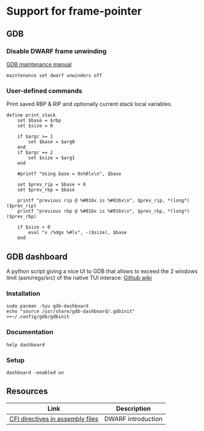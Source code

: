 # Support for frame-pointer

## GDB

### Disable DWARF frame unwinding
[GDB maintenance manual](https://sourceware.org/gdb/onlinedocs/gdb/Maintenance-Commands.html)
```
maintenance set dwarf unwinders off
```

### User-defined commands

Print saved RBP & RIP and optionally current stack local variables.
```
define print_stack
    set $base = $rbp
    set $size = 0

    if $argc >= 1
        set $base = $arg0
    end
    if $argc == 2
        set $size = $arg1
    end

    #printf "Using base = 0x%0lx\n", $base

    set $prev_rip = $base + 8
    set $prev_rbp = $base

    printf "previous rip @ %#016x is %#016x\n", $prev_rip, *(long*)($prev_rip)
    printf "previous rbp @ %#016x is %#016x\n", $prev_rbp, *(long*)($prev_rbp)

    if $size > 0
        eval "x /%dgx %#lx", -($size), $base
    end
```

## GDB dashboard
A python script giving a nice UI to GDB that allows to exceed the 2 windows
limit (asm/regs/src) of the native TUI interace: [Github wiki](https://github.com/cyrus-and/gdb-dashboard/wiki)

### Installation
```
sudo pacman -Syu gdb-dashboard
echo "source /usr/share/gdb-dashboard/.gdbinit" >>~/.config/gdb/gdbinit
```

### Documentation
```
help dashboard
```

### Setup
```
dashboard -enabled on
```

## Resources
| Link | Description |
| --- | --- |
| [CFI directives in assembly files](https://www.imperialviolet.org/2017/01/18/cfi.html) | DWARF introduction |
